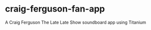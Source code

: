 craig-ferguson-fan-app
======================

A Craig Ferguson The Late Late Show soundboard app using Titanium